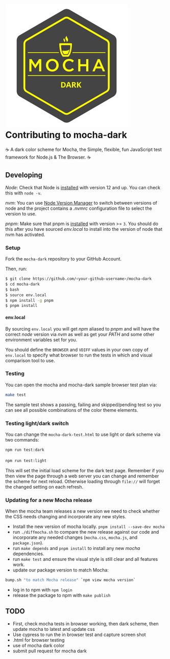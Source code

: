 # <img src="./images/mocha-dark-logo.svg" alt="Mocha Logo" /> Contributing to mocha-dark

☕️ A dark color scheme for Mocha, the Simple, flexible, fun JavaScript test framework for Node.js &amp; The Browser. ☕️

## Developing

*Node*: Check that Node is [installed](https://nodejs.org/en/download/) with version 12 and up. You can check this with `node -v`.

*nvm*: You can use [Node Version Manager](https://github.com/nvm-sh/nvm) to switch between versions of node and the project contains a *.nvmrc* configuration file to select the version to use.

*pnpm*: Make sure that pnpm is [installed](https://pnpm.js.org/installation/) with version >= `3`.  You should do this after you have sourced *env.local* to install into the version of node that nvm has activated.

### Setup

Fork the `mocha-dark` repository to your GitHub Account.

Then, run:

```sh
$ git clone https://github.com/<your-github-username>/mocha-dark
$ cd mocha-dark
$ bash
$ source env.local
$ npm install -g pnpm
$ pnpm install
```

#### env.local

By sourcing `env.local` you will get *npm* aliased to *pnpm* and will have the correct *node* version via *nvm* as well as get your *PATH* and some other environment variables set for you.

You should define the `BROWSER` and `VDIFF` values in your own copy of `env.local` to specify what browser to run the tests in which and visual comparison tool to use.

### Testing

You can open the mocha and mocha-dark sample browser test plan via:

```sh
make test
```

The sample test shows a passing, failing and skipped/pending test so you can see all possible combinations of the color theme elements.

### Testing light/dark switch

You can change the `mocha-dark-test.html` to use light or dark scheme via two commands:

```sh
npm run test:dark

npm run test:light
```

This will set the initial load scheme for the dark test page. Remember if you then view the page through a web server you can change and remember the scheme for next reload.  Otherwise loading through `file://` will forget the changed setting on each refresh.

### Updating for a new Mocha release

When the mocha team releases a new version we need to check whether the CSS needs changing and incorporate any new styles.

* Install the new version of mocha locally. `pnpm install --save-dev mocha`
* run `./diffmocha.sh` to compare the new release against our code and incorporate any needed changes (`mocha.css`, `mocha.js`, and `package.json`).
* run `make depends` and `pnpm install` to install any new *mocha* dependencies.
* run `make test` and ensure the visual style is still clear and all features work.
* update our package version to match Mocha:

```sh
bump.sh "to match Mocha release" `npm view mocha version`
```

* log in to npm with `npm login`
* release the package to npm with `make publish`

## TODO

* First, check mocha tests in browser working, then dark scheme, then update mocha to latest and update css
* Use cypress to run the in browser test and capture screen shot
* .html for browser testing
* use of mocha dark color
* submit pull request for mocha dark
